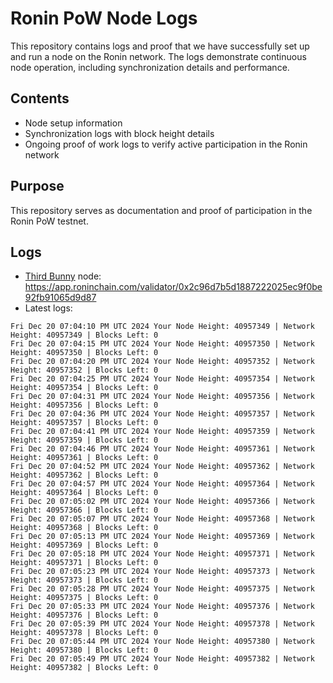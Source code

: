# Ronin PoW Node Logs

This repository contains logs and proof that we have successfully set up and run a node on the Ronin network. The logs demonstrate continuous node operation, including synchronization details and performance.

## Contents

- Node setup information
- Synchronization logs with block height details
- Ongoing proof of work logs to verify active participation in the Ronin network

## Purpose

This repository serves as documentation and proof of participation in the Ronin PoW testnet.

## Logs

- [Third Bunny](https://thirdbunny.xyz/) node: https://app.roninchain.com/validator/0x2c96d7b5d1887222025ec9f0be92fb91065d9d87
- Latest logs:
```
Fri Dec 20 07:04:10 PM UTC 2024 Your Node Height: 40957349 | Network Height: 40957349 | Blocks Left: 0
Fri Dec 20 07:04:15 PM UTC 2024 Your Node Height: 40957350 | Network Height: 40957350 | Blocks Left: 0
Fri Dec 20 07:04:20 PM UTC 2024 Your Node Height: 40957352 | Network Height: 40957352 | Blocks Left: 0
Fri Dec 20 07:04:25 PM UTC 2024 Your Node Height: 40957354 | Network Height: 40957354 | Blocks Left: 0
Fri Dec 20 07:04:31 PM UTC 2024 Your Node Height: 40957356 | Network Height: 40957356 | Blocks Left: 0
Fri Dec 20 07:04:36 PM UTC 2024 Your Node Height: 40957357 | Network Height: 40957357 | Blocks Left: 0
Fri Dec 20 07:04:41 PM UTC 2024 Your Node Height: 40957359 | Network Height: 40957359 | Blocks Left: 0
Fri Dec 20 07:04:46 PM UTC 2024 Your Node Height: 40957361 | Network Height: 40957361 | Blocks Left: 0
Fri Dec 20 07:04:52 PM UTC 2024 Your Node Height: 40957362 | Network Height: 40957362 | Blocks Left: 0
Fri Dec 20 07:04:57 PM UTC 2024 Your Node Height: 40957364 | Network Height: 40957364 | Blocks Left: 0
Fri Dec 20 07:05:02 PM UTC 2024 Your Node Height: 40957366 | Network Height: 40957366 | Blocks Left: 0
Fri Dec 20 07:05:07 PM UTC 2024 Your Node Height: 40957368 | Network Height: 40957368 | Blocks Left: 0
Fri Dec 20 07:05:13 PM UTC 2024 Your Node Height: 40957369 | Network Height: 40957369 | Blocks Left: 0
Fri Dec 20 07:05:18 PM UTC 2024 Your Node Height: 40957371 | Network Height: 40957371 | Blocks Left: 0
Fri Dec 20 07:05:23 PM UTC 2024 Your Node Height: 40957373 | Network Height: 40957373 | Blocks Left: 0
Fri Dec 20 07:05:28 PM UTC 2024 Your Node Height: 40957375 | Network Height: 40957375 | Blocks Left: 0
Fri Dec 20 07:05:33 PM UTC 2024 Your Node Height: 40957376 | Network Height: 40957376 | Blocks Left: 0
Fri Dec 20 07:05:39 PM UTC 2024 Your Node Height: 40957378 | Network Height: 40957378 | Blocks Left: 0
Fri Dec 20 07:05:44 PM UTC 2024 Your Node Height: 40957380 | Network Height: 40957380 | Blocks Left: 0
Fri Dec 20 07:05:49 PM UTC 2024 Your Node Height: 40957382 | Network Height: 40957382 | Blocks Left: 0
```
